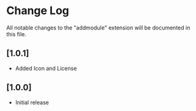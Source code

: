 # Change Log

All notable changes to the "addmodule" extension will be documented in this file.

## [1.0.1]
- Added Icon and License

## [1.0.0]
- Initial release